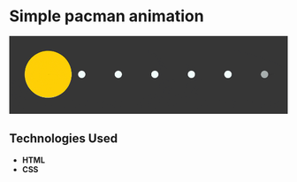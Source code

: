 # Simple pacman animation
![Preview Animation](https://github.com/akoval29/pacman/blob/main/preview.gif)
## Technologies Used
- **HTML**
- **CSS** 
